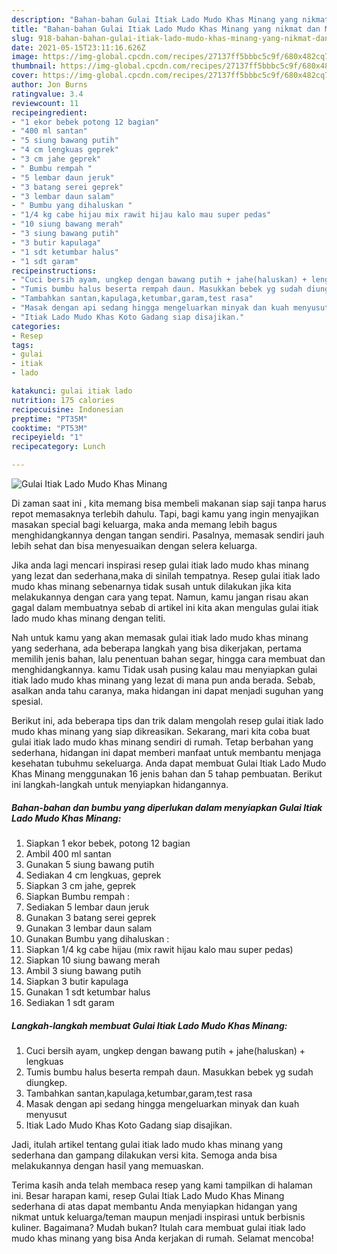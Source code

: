 ```yaml
---
description: "Bahan-bahan Gulai Itiak Lado Mudo Khas Minang yang nikmat dan Mudah Dibuat"
title: "Bahan-bahan Gulai Itiak Lado Mudo Khas Minang yang nikmat dan Mudah Dibuat"
slug: 918-bahan-bahan-gulai-itiak-lado-mudo-khas-minang-yang-nikmat-dan-mudah-dibuat
date: 2021-05-15T23:11:16.626Z
image: https://img-global.cpcdn.com/recipes/27137ff5bbbc5c9f/680x482cq70/gulai-itiak-lado-mudo-khas-minang-foto-resep-utama.jpg
thumbnail: https://img-global.cpcdn.com/recipes/27137ff5bbbc5c9f/680x482cq70/gulai-itiak-lado-mudo-khas-minang-foto-resep-utama.jpg
cover: https://img-global.cpcdn.com/recipes/27137ff5bbbc5c9f/680x482cq70/gulai-itiak-lado-mudo-khas-minang-foto-resep-utama.jpg
author: Jon Burns
ratingvalue: 3.4
reviewcount: 11
recipeingredient:
- "1 ekor bebek potong 12 bagian"
- "400 ml santan"
- "5 siung bawang putih"
- "4 cm lengkuas geprek"
- "3 cm jahe geprek"
- " Bumbu rempah "
- "5 lembar daun jeruk"
- "3 batang serei geprek"
- "3 lembar daun salam"
- " Bumbu yang dihaluskan "
- "1/4 kg cabe hijau mix rawit hijau kalo mau super pedas"
- "10 siung bawang merah"
- "3 siung bawang putih"
- "3 butir kapulaga"
- "1 sdt ketumbar halus"
- "1 sdt garam"
recipeinstructions:
- "Cuci bersih ayam, ungkep dengan bawang putih + jahe(haluskan) + lengkuas"
- "Tumis bumbu halus beserta rempah daun. Masukkan bebek yg sudah diungkep."
- "Tambahkan santan,kapulaga,ketumbar,garam,test rasa"
- "Masak dengan api sedang hingga mengeluarkan minyak dan kuah menyusut"
- "Itiak Lado Mudo Khas Koto Gadang siap disajikan."
categories:
- Resep
tags:
- gulai
- itiak
- lado

katakunci: gulai itiak lado 
nutrition: 175 calories
recipecuisine: Indonesian
preptime: "PT35M"
cooktime: "PT53M"
recipeyield: "1"
recipecategory: Lunch

---
```



![Gulai Itiak Lado Mudo Khas Minang](https://img-global.cpcdn.com/recipes/27137ff5bbbc5c9f/680x482cq70/gulai-itiak-lado-mudo-khas-minang-foto-resep-utama.jpg)

Di zaman  saat ini , kita memang bisa membeli makanan siap saji tanpa harus repot memasaknya terlebih dahulu. Tapi, bagi kamu yang ingin menyajikan masakan special bagi keluarga, maka anda memang lebih bagus menghidangkannya dengan tangan sendiri. Pasalnya, memasak sendiri jauh lebih sehat dan bisa menyesuaikan dengan selera keluarga.

Jika anda lagi mencari inspirasi resep gulai itiak lado mudo khas minang yang lezat dan sederhana,maka di sinilah tempatnya. Resep gulai itiak lado mudo khas minang  sebenarnya tidak susah untuk dilakukan jika kita melakukannya dengan cara yang tepat. Namun, kamu jangan risau akan gagal dalam membuatnya 
sebab di artikel ini kita akan mengulas gulai itiak lado mudo khas minang dengan teliti.  



Nah untuk kamu yang akan memasak gulai itiak lado mudo khas minang yang sederhana, ada beberapa langkah yang bisa dikerjakan, pertama memilih jenis bahan, lalu penentuan bahan segar, hingga cara membuat dan menghidangkannya. kamu Tidak usah pusing kalau mau menyiapkan gulai itiak lado mudo khas minang yang lezat di mana pun anda berada. Sebab, asalkan anda  tahu caranya, maka hidangan ini dapat menjadi suguhan yang spesial.

Berikut ini, ada beberapa tips dan trik dalam mengolah resep gulai itiak lado mudo khas minang yang siap dikreasikan. Sekarang, mari kita coba buat gulai itiak lado mudo khas minang sendiri di rumah. Tetap berbahan yang sederhana, hidangan ini dapat memberi manfaat untuk membantu menjaga kesehatan tubuhmu sekeluarga. Anda dapat membuat Gulai Itiak Lado Mudo Khas Minang menggunakan 16 jenis bahan dan 5 tahap pembuatan. Berikut ini langkah-langkah untuk menyiapkan hidangannya.

<!--inarticleads1-->

##### Bahan-bahan dan bumbu yang diperlukan dalam menyiapkan Gulai Itiak Lado Mudo Khas Minang:

1. Siapkan 1 ekor bebek, potong 12 bagian
1. Ambil 400 ml santan
1. Gunakan 5 siung bawang putih
1. Sediakan 4 cm lengkuas, geprek
1. Siapkan 3 cm jahe, geprek
1. Siapkan  Bumbu rempah :
1. Sediakan 5 lembar daun jeruk
1. Gunakan 3 batang serei geprek
1. Gunakan 3 lembar daun salam
1. Gunakan  Bumbu yang dihaluskan :
1. Siapkan 1/4 kg cabe hijau (mix rawit hijau kalo mau super pedas)
1. Siapkan 10 siung bawang merah
1. Ambil 3 siung bawang putih
1. Siapkan 3 butir kapulaga
1. Gunakan 1 sdt ketumbar halus
1. Sediakan 1 sdt garam




<!--inarticleads2-->

##### Langkah-langkah membuat Gulai Itiak Lado Mudo Khas Minang:

1. Cuci bersih ayam, ungkep dengan bawang putih + jahe(haluskan) + lengkuas
1. Tumis bumbu halus beserta rempah daun. Masukkan bebek yg sudah diungkep.
1. Tambahkan santan,kapulaga,ketumbar,garam,test rasa
1. Masak dengan api sedang hingga mengeluarkan minyak dan kuah menyusut
1. Itiak Lado Mudo Khas Koto Gadang siap disajikan.




Jadi, itulah artikel tentang  gulai itiak lado mudo khas minang  yang sederhana dan gampang dilakukan versi kita. Semoga anda bisa melakukannya dengan hasil yang memuaskan. 

Terima kasih anda telah membaca resep yang kami tampilkan di halaman ini. Besar harapan kami, resep  Gulai Itiak Lado Mudo Khas Minang sederhana di atas dapat membantu Anda menyiapkan hidangan yang nikmat untuk keluarga/teman maupun menjadi inspirasi untuk berbisnis kuliner. Bagaimana? Mudah bukan? Itulah cara membuat gulai itiak lado mudo khas minang yang bisa Anda kerjakan di rumah. Selamat mencoba!

